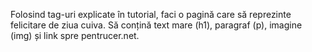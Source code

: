 Folosind tag-uri explicate în tutorial, faci o pagină care să reprezinte felicitare de ziua cuiva. Să conțină text mare (h1), paragraf (p), imagine (img) și link spre pentrucer.net.
